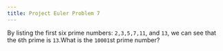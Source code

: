 ```yaml
---
title: Project Euler Problem 7
---
```


By listing the first six prime numbers: `2,3,5,7,11`, and `13`, we can see that the `6`th prime is `13`.What is the `10001`st prime number?
